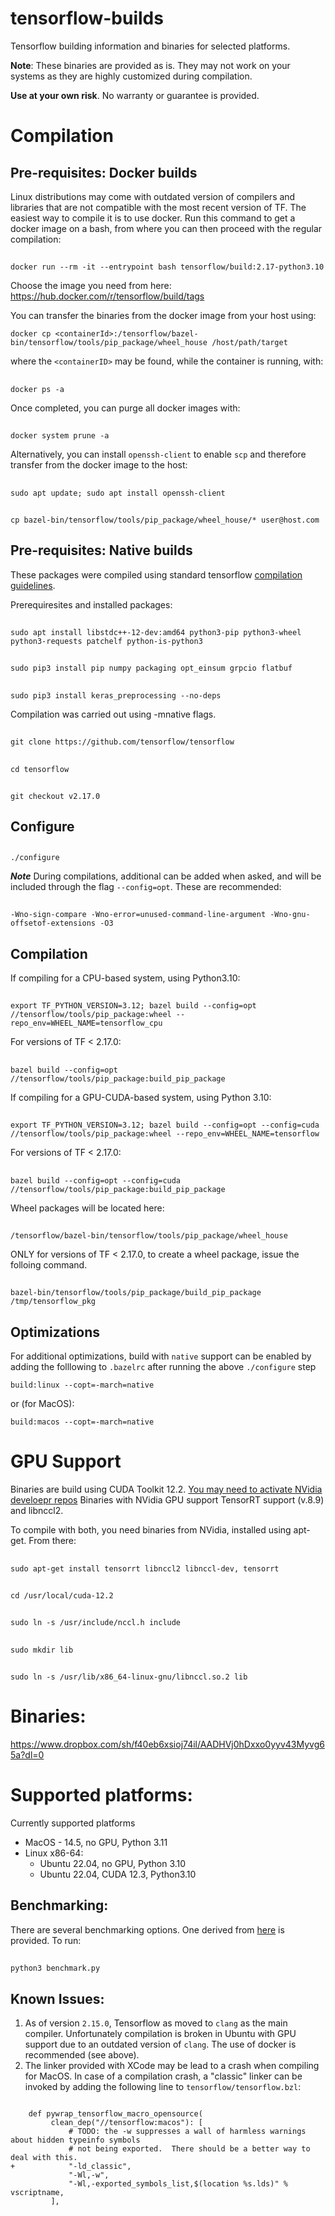 # tensorflow-builds
Tensorflow building information and binaries for selected platforms. 

**Note**: These binaries are provided as is. They may not work on your systems as they are highly customized during compilation.

**Use at your own risk**. No warranty or guarantee is provided.

# Compilation

## Pre-requisites: Docker builds
Linux distributions may come with outdated version of compilers and libraries that are not compatible with the most recent version of TF. The easiest way to compile it is to use docker. Run this command to get a docker image on a bash, from where you can then proceed with the regular compilation:

##
    docker run --rm -it --entrypoint bash tensorflow/build:2.17-python3.10

Choose the image you need from here: https://hub.docker.com/r/tensorflow/build/tags

You can transfer the binaries from the docker image from your host using:

`docker cp <containerId>:/tensorflow/bazel-bin/tensorflow/tools/pip_package/wheel_house /host/path/target`

where the `<containerID>` may be found, while the container is running, with:

##
    docker ps -a

Once completed, you can purge all docker images with:

##
    docker system prune -a
        
Alternatively, you can install `openssh-client` to enable `scp` and therefore transfer from the docker image to the host:

##
    sudo apt update; sudo apt install openssh-client
        
##
    cp bazel-bin/tensorflow/tools/pip_package/wheel_house/* user@host.com

## Pre-requisites: Native builds

These packages were compiled using standard tensorflow [compilation                                                        guidelines](https://www.tensorflow.org/install/install_sources). 

Prerequiresites and installed packages:
##
    sudo apt install libstdc++-12-dev:amd64 python3-pip python3-wheel python3-requests patchelf python-is-python3
        
##
    sudo pip3 install pip numpy packaging opt_einsum grpcio flatbuf
        
##
    sudo pip3 install keras_preprocessing --no-deps

Compilation was carried out using -mnative flags.

##
    git clone https://github.com/tensorflow/tensorflow

##
    cd tensorflow

##
    git checkout v2.17.0

## Configure

##
    ./configure

***Note***
During compilations, additional can be added when asked, and will be included through the flag `--config=opt`. These are recommended:

##
    -Wno-sign-compare -Wno-error=unused-command-line-argument -Wno-gnu-offsetof-extensions -O3

## Compilation

If compiling for a CPU-based system, using Python3.10:

##
    export TF_PYTHON_VERSION=3.12; bazel build --config=opt //tensorflow/tools/pip_package:wheel --repo_env=WHEEL_NAME=tensorflow_cpu

For versions of TF < 2.17.0:
##
    bazel build --config=opt //tensorflow/tools/pip_package:build_pip_package

If compiling for a GPU-CUDA-based system, using Python 3.10:
##
    export TF_PYTHON_VERSION=3.12; bazel build --config=opt --config=cuda //tensorflow/tools/pip_package:wheel --repo_env=WHEEL_NAME=tensorflow

For versions of TF < 2.17.0:
##
    bazel build --config=opt --config=cuda //tensorflow/tools/pip_package:build_pip_package

Wheel packages will be located here:
##
    /tensorflow/bazel-bin/tensorflow/tools/pip_package/wheel_house

ONLY for versions of TF < 2.17.0, to create a wheel package, issue the folloing command. 
##
    bazel-bin/tensorflow/tools/pip_package/build_pip_package /tmp/tensorflow_pkg

## Optimizations
For additional optimizations, build with `native` support can be enabled by adding the folllowing to `.bazelrc` after running the above `./configure` step

```
build:linux --copt=-march=native
```
or (for MacOS):
```
build:macos --copt=-march=native
```

# GPU Support
Binaries are build using CUDA Toolkit 12.2. [You may need to activate NVidia develoepr repos](https://developer.nvidia.com/cuda-toolkit)
Binaries with NVidia GPU support TensorRT support (v.8.9) and libnccl2.

To compile with both, you need binaries from NVidia, installed using apt-get. From there:

##
    sudo apt-get install tensorrt libnccl2 libnccl-dev, tensorrt

##
    cd /usr/local/cuda-12.2

##
    sudo ln -s /usr/include/nccl.h include

##
    sudo mkdir lib

##
    sudo ln -s /usr/lib/x86_64-linux-gnu/libnccl.so.2 lib

# Binaries:
https://www.dropbox.com/sh/f40eb6xsioj74il/AADHVj0hDxxo0yyv43Myvg65a?dl=0

# Supported platforms:
 
Currently supported platforms
- MacOS - 14.5, no GPU, Python 3.11
- Linux x86-64:
  - Ubuntu 22.04, no GPU, Python 3.10 
  - Ubuntu 22.04, CUDA 12.3, Python3.10
  
## Benchmarking:

There are several benchmarking options. One derived from [here](https://github.com/tobigithub/tensorflow-deep-learning/wiki/tf-benchmarks) is provided. To run:

##
    python3 benchmark.py  

## Known Issues:
1. As of version `2.15.0`, Tensorflow as moved to `clang` as the main compiler. Unfortunately compilation is broken in Ubuntu with GPU support due to an outdated version of `clang`. The use of docker is recommended (see above). 
2. The linker provided with XCode may be lead to a crash when compiling for MacOS. In case of a compilation crash, a "classic" linker can be invoked by adding the following line to `tensorflow/tensorflow.bzl`:
```

    def pywrap_tensorflow_macro_opensource(
         clean_dep("//tensorflow:macos"): [
             # TODO: the -w suppresses a wall of harmless warnings about hidden typeinfo symbols
             # not being exported.  There should be a better way to deal with this.
+            "-ld_classic",
             "-Wl,-w",
             "-Wl,-exported_symbols_list,$(location %s.lds)" % vscriptname,
         ], 
```
